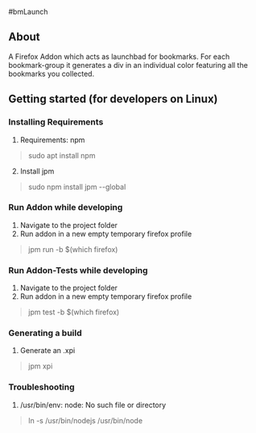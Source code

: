 #bmLaunch
## About
A Firefox Addon which acts as launchbad for bookmarks.
For each bookmark-group it generates a div in an individual color featuring all the bookmarks you collected.


## Getting started (for developers on Linux)
### Installing Requirements
1. Requirements: npm

> sudo apt install npm
2. Install jpm

> sudo npm install jpm --global


### Run Addon while developing
1. Navigate to the project folder
2. Run addon in a new empty temporary firefox profile

> jpm run -b $(which firefox)


### Run Addon-Tests while developing
1. Navigate to the project folder
2. Run addon in a new empty temporary firefox profile

> jpm test -b $(which firefox)


### Generating a build
1. Generate an .xpi

> jpm xpi


### Troubleshooting
1. /usr/bin/env: node: No such file or directory

> ln -s /usr/bin/nodejs /usr/bin/node
